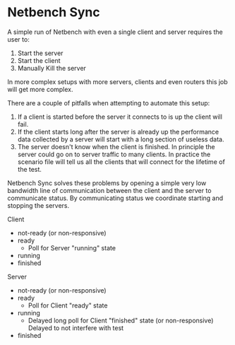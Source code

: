 # Netbench Sync

A simple run of Netbench with even a single client and server requires
the user to:

1. Start the server
2. Start the client
3. Manually Kill the server

In more complex setups with more servers, clients and even routers this
job will get more complex.

There are a couple of pitfalls when attempting to automate this setup:
1. If a client is started before the server it connects to is up the
client will fail.
2. If the client starts long after the server is already up the performance
data collected by a server will start with a long section of useless data.
3. The server doesn't know when the client is finished. In principle the
server could go on to server traffic to many clients. In practice the scenario
file will tell us all the clients that will connect for the lifetime of the
test.

Netbench Sync solves these problems by opening a simple very low
bandwidth line of communication between the client and the server to
communicate status. By communicating status we coordinate starting and
stopping the servers.

Client
 - not-ready (or non-responsive)
 - ready
    - Poll for Server "running" state
 - running
 - finished

Server
 - not-ready (or non-responsive)
 - ready
    - Poll for Client "ready" state
 - running
    - Delayed long poll for Client "finished" state (or non-responsive)
      Delayed to not interfere with test
 - finished